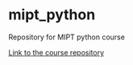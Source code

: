 # mipt_python
Repository for MIPT python course

[Link to the course repository](https://github.com/girafe-ai/msai-python)
